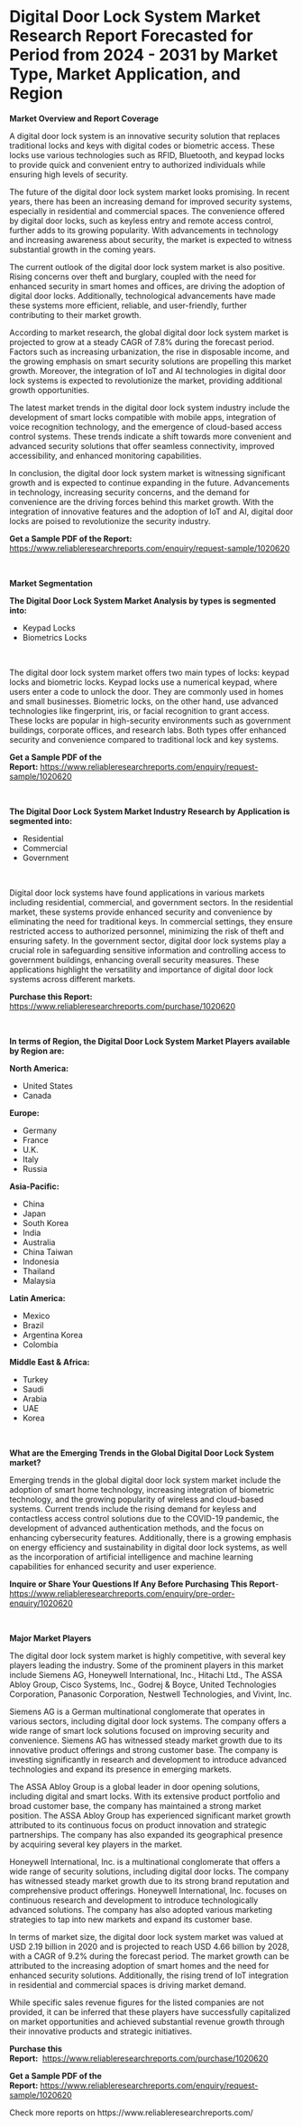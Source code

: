 <p><h1>Digital Door Lock System Market Research Report Forecasted for Period from 2024 -  2031 by Market Type, Market Application, and Region</h1></p><p><strong>Market Overview and Report Coverage</strong></p>
<p><p>A digital door lock system is an innovative security solution that replaces traditional locks and keys with digital codes or biometric access. These locks use various technologies such as RFID, Bluetooth, and keypad locks to provide quick and convenient entry to authorized individuals while ensuring high levels of security.</p><p>The future of the digital door lock system market looks promising. In recent years, there has been an increasing demand for improved security systems, especially in residential and commercial spaces. The convenience offered by digital door locks, such as keyless entry and remote access control, further adds to its growing popularity. With advancements in technology and increasing awareness about security, the market is expected to witness substantial growth in the coming years.</p><p>The current outlook of the digital door lock system market is also positive. Rising concerns over theft and burglary, coupled with the need for enhanced security in smart homes and offices, are driving the adoption of digital door locks. Additionally, technological advancements have made these systems more efficient, reliable, and user-friendly, further contributing to their market growth.</p><p>According to market research, the global digital door lock system market is projected to grow at a steady CAGR of 7.8% during the forecast period. Factors such as increasing urbanization, the rise in disposable income, and the growing emphasis on smart security solutions are propelling this market growth. Moreover, the integration of IoT and AI technologies in digital door lock systems is expected to revolutionize the market, providing additional growth opportunities.</p><p>The latest market trends in the digital door lock system industry include the development of smart locks compatible with mobile apps, integration of voice recognition technology, and the emergence of cloud-based access control systems. These trends indicate a shift towards more convenient and advanced security solutions that offer seamless connectivity, improved accessibility, and enhanced monitoring capabilities.</p><p>In conclusion, the digital door lock system market is witnessing significant growth and is expected to continue expanding in the future. Advancements in technology, increasing security concerns, and the demand for convenience are the driving forces behind this market growth. With the integration of innovative features and the adoption of IoT and AI, digital door locks are poised to revolutionize the security industry.</p></p>
<p><strong>Get a Sample PDF of the Report:</strong> <a href="https://www.reliableresearchreports.com/enquiry/request-sample/1020620">https://www.reliableresearchreports.com/enquiry/request-sample/1020620</a></p>
<p>&nbsp;</p>
<p><strong>Market Segmentation</strong></p>
<p><strong>The Digital Door Lock System Market Analysis by types is segmented into:</strong></p>
<p><ul><li>Keypad Locks</li><li>Biometrics Locks</li></ul></p>
<p>&nbsp;</p>
<p><p>The digital door lock system market offers two main types of locks: keypad locks and biometric locks. Keypad locks use a numerical keypad, where users enter a code to unlock the door. They are commonly used in homes and small businesses. Biometric locks, on the other hand, use advanced technologies like fingerprint, iris, or facial recognition to grant access. These locks are popular in high-security environments such as government buildings, corporate offices, and research labs. Both types offer enhanced security and convenience compared to traditional lock and key systems.</p></p>
<p><strong>Get a Sample PDF of the Report:</strong>&nbsp;<a href="https://www.reliableresearchreports.com/enquiry/request-sample/1020620">https://www.reliableresearchreports.com/enquiry/request-sample/1020620</a></p>
<p>&nbsp;</p>
<p><strong>The Digital Door Lock System Market Industry Research by Application is segmented into:</strong></p>
<p><ul><li>Residential</li><li>Commercial</li><li>Government</li></ul></p>
<p>&nbsp;</p>
<p><p>Digital door lock systems have found applications in various markets including residential, commercial, and government sectors. In the residential market, these systems provide enhanced security and convenience by eliminating the need for traditional keys. In commercial settings, they ensure restricted access to authorized personnel, minimizing the risk of theft and ensuring safety. In the government sector, digital door lock systems play a crucial role in safeguarding sensitive information and controlling access to government buildings, enhancing overall security measures. These applications highlight the versatility and importance of digital door lock systems across different markets.</p></p>
<p><strong>Purchase this Report:</strong>&nbsp; <a href="https://www.reliableresearchreports.com/purchase/1020620">https://www.reliableresearchreports.com/purchase/1020620</a></p>
<p>&nbsp;</p>
<p><strong>In terms of Region, the Digital Door Lock System Market Players available by Region are:</strong></p>
<p>
    <p> <strong> North America: </strong>
        <ul>
            <li>United States</li>
            <li>Canada</li>
        </ul>
        </p> 
    <p> <strong> Europe: </strong>
        <ul>
            <li>Germany</li>
            <li>France</li>
            <li>U.K.</li>
            <li>Italy</li>
            <li>Russia</li>
        </ul>
        </p> 
    <p> <strong> Asia-Pacific: </strong>
        <ul>
            <li>China</li>
            <li>Japan</li>
            <li>South Korea</li>
            <li>India</li>
            <li>Australia</li>
            <li>China Taiwan</li>
            <li>Indonesia</li>
            <li>Thailand</li>
            <li>Malaysia</li>
        </ul>
        </p> 
    <p> <strong> Latin America: </strong>
        <ul>
            <li>Mexico</li>
            <li>Brazil</li>
            <li>Argentina Korea</li>
            <li>Colombia</li>
        </ul>
        </p> 
    <p> <strong> Middle East & Africa: </strong>
        <ul>
            <li>Turkey</li>
            <li>Saudi</li>
            <li>Arabia</li>
            <li>UAE</li>
            <li>Korea</li>
        </ul>
    </p>
    </p>
<p>&nbsp;</p>
<p><strong>What are the Emerging Trends in the Global Digital Door Lock System market?</strong></p>
<p><p>Emerging trends in the global digital door lock system market include the adoption of smart home technology, increasing integration of biometric technology, and the growing popularity of wireless and cloud-based systems. Current trends include the rising demand for keyless and contactless access control solutions due to the COVID-19 pandemic, the development of advanced authentication methods, and the focus on enhancing cybersecurity features. Additionally, there is a growing emphasis on energy efficiency and sustainability in digital door lock systems, as well as the incorporation of artificial intelligence and machine learning capabilities for enhanced security and user experience.</p></p>
<p><strong>Inquire or Share Your Questions If Any Before Purchasing This Report</strong>- <a href="https://www.reliableresearchreports.com/enquiry/pre-order-enquiry/1020620">https://www.reliableresearchreports.com/enquiry/pre-order-enquiry/1020620</a></p>
<p>&nbsp;</p>
<p><strong>Major Market Players</strong></p>
<p><p>The digital door lock system market is highly competitive, with several key players leading the industry. Some of the prominent players in this market include Siemens AG, Honeywell International, Inc., Hitachi Ltd., The ASSA Abloy Group, Cisco Systems, Inc., Godrej & Boyce, United Technologies Corporation, Panasonic Corporation, Nestwell Technologies, and Vivint, Inc.</p><p>Siemens AG is a German multinational conglomerate that operates in various sectors, including digital door lock systems. The company offers a wide range of smart lock solutions focused on improving security and convenience. Siemens AG has witnessed steady market growth due to its innovative product offerings and strong customer base. The company is investing significantly in research and development to introduce advanced technologies and expand its presence in emerging markets.</p><p>The ASSA Abloy Group is a global leader in door opening solutions, including digital and smart locks. With its extensive product portfolio and broad customer base, the company has maintained a strong market position. The ASSA Abloy Group has experienced significant market growth attributed to its continuous focus on product innovation and strategic partnerships. The company has also expanded its geographical presence by acquiring several key players in the market.</p><p>Honeywell International, Inc. is a multinational conglomerate that offers a wide range of security solutions, including digital door locks. The company has witnessed steady market growth due to its strong brand reputation and comprehensive product offerings. Honeywell International, Inc. focuses on continuous research and development to introduce technologically advanced solutions. The company has also adopted various marketing strategies to tap into new markets and expand its customer base.</p><p>In terms of market size, the digital door lock system market was valued at USD 2.19 billion in 2020 and is projected to reach USD 4.66 billion by 2028, with a CAGR of 9.2% during the forecast period. The market growth can be attributed to the increasing adoption of smart homes and the need for enhanced security solutions. Additionally, the rising trend of IoT integration in residential and commercial spaces is driving market demand.</p><p>While specific sales revenue figures for the listed companies are not provided, it can be inferred that these players have successfully capitalized on market opportunities and achieved substantial revenue growth through their innovative products and strategic initiatives.</p></p>
<p><strong>Purchase this Report:</strong>&nbsp;&nbsp;<a href="https://www.reliableresearchreports.com/purchase/1020620">https://www.reliableresearchreports.com/purchase/1020620</a></p>
<p></p>
<p><strong>Get a Sample PDF of the Report:</strong>&nbsp;<a href="https://www.reliableresearchreports.com/enquiry/request-sample/1020620">https://www.reliableresearchreports.com/enquiry/request-sample/1020620</a></p>
<p>Check more reports on https://www.reliableresearchreports.com/</p>